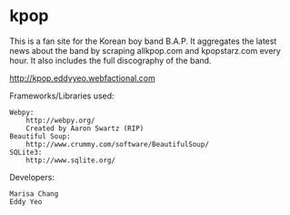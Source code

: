 kpop
====

This is a fan site for the Korean boy band B.A.P. It aggregates the latest news about the band by scraping allkpop.com and kpopstarz.com every hour. It also includes the full discography of the band.

http://kpop.eddyyeo.webfactional.com

Frameworks/Libraries used:

    Webpy:
        http://webpy.org/ 
        Created by Aaron Swartz (RIP)
    Beautiful Soup:
        http://www.crummy.com/software/BeautifulSoup/
    SQLite3:
        http://www.sqlite.org/

Developers:

    Marisa Chang
    Eddy Yeo
